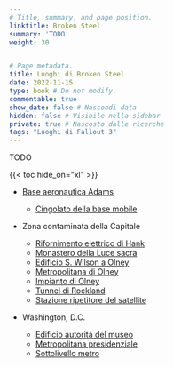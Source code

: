 ```yaml
---
# Title, summary, and page position.
linktitle: Broken Steel
summary: 'TODO'
weight: 30


# Page metadata.
title: Luoghi di Broken Steel 
date: 2022-11-15
type: book # Do not modify.
commentable: true
show_date: false # Nascondi data
hidden: false # Visibile nella sidebar
private: true # Nascosto dalle ricerche
tags: "Luoghi di Fallout 3"
---
```


TODO

{{< toc hide_on="xl" >}}


- [Base aeronautica Adams](../base-aeronautica-adams)
    - [Cingolato della base mobile](../cingolato-della-base-mobile)
	

- Zona contaminata della Capitale
    - [Rifornimento elettrico di Hank](../rifornimento-elettrico-di-hank)
    - [Monastero della Luce sacra](../monastero-della-luce-sacra)
    - [Edificio S. Wilson a Olney](../edificio-s.-wilson-a-olney)
    - [Metropolitana di Olney](../metropolitana-di-olney)
    - [Impianto di Olney](../impianto-di-olney)
    - [Tunnel di Rockland](../tunnel-di-rockland)
    - [Stazione ripetitore del satellite](../stazione-ripetitore-del-satellite)

	

- Washington, D.C.
    - [Edificio autorità del museo](../edificio-autorità-del-museo)
    - [Metropolitana presidenziale](../metropolitana-presidenziale)
    - [Sottolivello metro](../sottolivello-metro)






